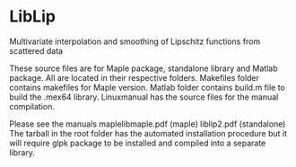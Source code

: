 # LibLip
Multivariate interpolation and smoothing of Lipschitz functions from scattered data

These source files are for Maple package, standalone library and Matlab package. All are located in their respective folders. Makefiles folder contains makefiles for Maple version. Matlab folder contains build.m file to build the .mex64 library. Linuxmanual has the source files for the manual compilation.

Please see the manuals maplelibmaple.pdf (maple) liblip2.pdf (standalone)
The tarball in the root folder has the automated installation procedure but it will require glpk package to be installed and compiled into a separate library.
